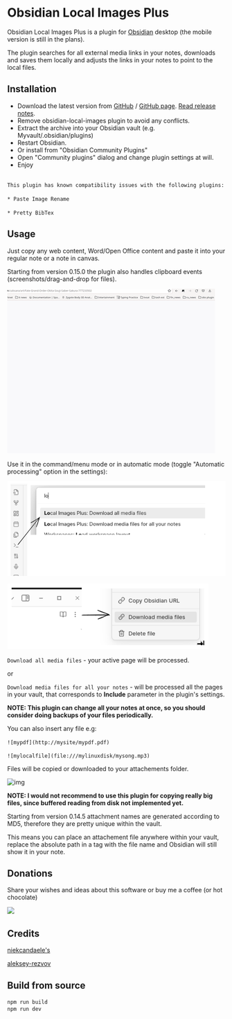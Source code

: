 # Obsidian Local Images Plus



Obsidian Local Images Plus is a plugin for [Obsidian](https://obsidian.md/) desktop (the mobile version is still in the plans). 

The plugin searches for all external media links in your notes, downloads and saves them locally and adjusts the links in your notes to point to the local files.



## Installation

- Download the latest version from [GitHub](https://github.com/Sergei-Korneev/obsidian-local-images-plus) / [GitHub page](https://sergei-korneev.github.io/obsidian-local-images-plus). [Read release notes](https://github.com/Sergei-Korneev/obsidian-local-images-plus/releases).
- Remove obsidian-local-images plugin to avoid any conflicts.
- Extract the archive into your Obsidian vault (e.g. Myvault/.obsidian/plugins)
- Restart Obsidian.
- Or install from "Obsidian Community Plugins"
- Open "Community plugins" dialog and change plugin settings at will.
- Enjoy

```

This plugin has known compatibility issues with the following plugins:

* Paste Image Rename

* Pretty BibTex

```


## Usage

Just copy any web content, Word/Open Office content and paste it into your regular note or a note in canvas.

Starting from version 0.15.0 the plugin also handles clipboard events (screenshots/drag-and-drop for files).




![img](docs/exampleimage.gif?raw=true)

Use it in the command/menu mode or in automatic mode (toggle "Automatic processing" option in the settings):



![img](docs/commands.png?raw=true)


![img](docs/menuex.png?raw=true)


```Download all media files``` - your active page will be processed.

or

```Download media files for all your notes``` - will be processed all the pages in your vault, that corresponds to **Include** parameter in the plugin's settings.



**NOTE: This plugin can change all your notes at once, so you should consider doing backups of your files periodically.**

You can also insert any file e.g:

```![mypdf](http://mysite/mypdf.pdf)```

```![mylocalfile](file:///mylinuxdisk/mysong.mp3)```

Files will be copied or downloaded to your attachements folder.

![img](docs/examplepdf.gif?raw=true)

**NOTE: I would not recommend to use this plugin for copying really big files, since buffered reading from disk not implemented yet.**



Starting from version 0.14.5 attachment names are generated according to MD5, therefore they are pretty unique within the vault.        

This means you can place an attachement file anywhere within your vault, replace the absolute path in a tag with the file name and Obsidian will still show it in your note.
 



## Donations

Share your  wishes and ideas about this software or buy me a coffee (or hot chocolate)



<a href="https://www.buymeacoffee.com/sergeikorneev"><img src="https://img.buymeacoffee.com/button-api/?text=Buy me a coffee&emoji=&slug=sergeikorneev&button_colour=5F7FFF&font_colour=ffffff&font_family=Inter&outline_colour=000000&coffee_colour=FFDD00"></a>



## Credits

[niekcandaele's](https://github.com/niekcandaele/obsidian-local-images)

[aleksey-rezvov](https://github.com/aleksey-rezvov/obsidian-local-images)


## Build from source
```
npm run build
npm run dev
```
